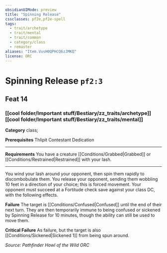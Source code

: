 ```yaml
---
obsidianUIMode: preview
title: "Spinning Release"
cssclasses: pf2e,pf2e-spell
tags:
  - trait/archetype
  - trait/mental
  - trait/common
  - category/class
  - remaster
aliases: "Item.VusH0QPHCQ6zJMKQ"
license: ORC
---
```

# Spinning Release `pf2:3`
## Feat 14
### [[cool folder/Important stuff/Bestiary/zz_traits/archetype]][[cool folder/Important stuff/Bestiary/zz_traits/mental]]

**Category** class; 



**Prerequisites** Thlipit Contestant Dedication
* * *
**Requirements** You have a creature [[Conditions/Grabbed|Grabbed]] or [[Conditions/Restrained|Restrained]] with your lash.

* * *

You wind your lash around your opponent, then spin them rapidly to discombobulate them. You release your opponent, sending them wobbling 10 feet in a direction of your choice; this is forced movement. Your opponent must succeed at a Fortitude check save against your class DC, with the following effects.

**Failure** The target is [[Conditions/Confused|Confused]] until the end of their next turn. They are then temporarily immune to being confused or sickened by Spinning Release for 10 minutes, though the ability can still be used to move them.

**Critical Failure** As failure, but the target is also [[Conditions/Sickened|Sickened 1]] from being spun around.

*Source: Pathfinder Howl of the Wild*
*ORC*